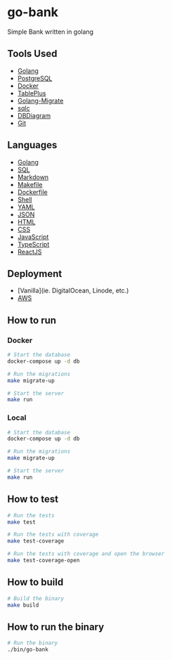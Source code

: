 # go-bank

Simple Bank written in golang

## Tools Used

- [Golang](https://golang.org/)
- [PostgreSQL](https://www.postgresql.org/)
- [Docker](https://www.docker.com/)
- [TablePlus](https://tableplus.com/)
- [Golang-Migrate](https://github.com/golang-migrate/migrate)
- [sqlc](https://sqlc.dev/)
- [DBDiagram](https://dbdiagram.io/home)
- [Git](https://git-scm.com/)

## Languages

- [Golang](https://golang.org/)
- [SQL](https://en.wikipedia.org/wiki/SQL)
- [Markdown](https://en.wikipedia.org/wiki/Markdown)
- [Makefile](https://en.wikipedia.org/wiki/Makefile)
- [Dockerfile](https://en.wikipedia.org/wiki/Dockerfile)
- [Shell](https://en.wikipedia.org/wiki/Shell_script)
- [YAML](https://en.wikipedia.org/wiki/YAML)
- [JSON](https://en.wikipedia.org/wiki/JSON)
- [HTML](https://en.wikipedia.org/wiki/HTML)
- [CSS](https://en.wikipedia.org/wiki/CSS)
- [JavaScript](https://en.wikipedia.org/wiki/JavaScript)
- [TypeScript](https://en.wikipedia.org/wiki/TypeScript)
- [ReactJS](https://reactjs.org/)

## Deployment

- [Vanilla](ie. DigitalOcean, Linode, etc.)
- [AWS](https://aws.amazon.com/)

## How to run

### Docker

```bash
# Start the database
docker-compose up -d db

# Run the migrations
make migrate-up

# Start the server
make run
```

### Local

```bash
# Start the database
docker-compose up -d db

# Run the migrations
make migrate-up

# Start the server
make run
```

## How to test

```bash
# Run the tests
make test

# Run the tests with coverage
make test-coverage

# Run the tests with coverage and open the browser
make test-coverage-open
```

## How to build

```bash
# Build the binary
make build
```

## How to run the binary

```bash
# Run the binary
./bin/go-bank
```
